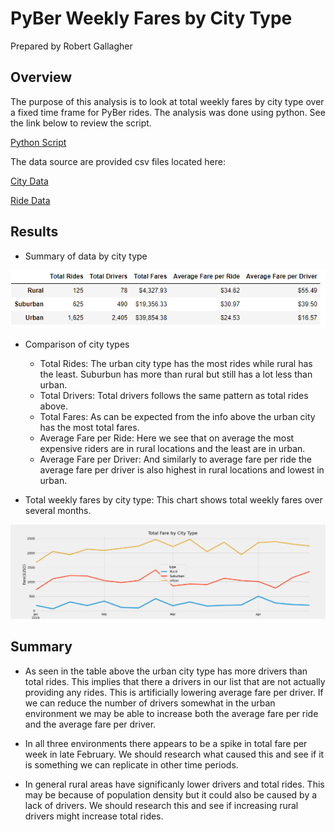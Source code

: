 # PyBer Weekly Fares by City Type
Prepared by Robert Gallagher

## Overview

The purpose of this analysis is to look at total weekly fares by city type over a fixed time frame for PyBer rides.  The analysis was done using python.  See the link below to review the script.

[Python Script](Pyber_Challenge.ipynb)

The data source are provided csv files located here:

[City Data](Resources/city_data.csv)

[Ride Data](Resources/ride_data.csv)

## Results

- Summary of data by city type

![](Resources/pyber_summary_df.png)

- Comparison of city types
    - Total Rides: The urban city type has the most rides while rural has the least.  Suburbun has more than rural but still has a lot less than urban.
    - Total Drivers: Total drivers follows the same pattern as total rides above.
    - Total Fares: As can be expected from the info above the urban city has the most total fares.
    - Average Fare per Ride: Here we see that on average the most expensive riders are in rural locations and the least are in urban.
    - Average Fare per Driver: And similarly to average fare per ride the average fare per driver is also highest in rural locations and lowest in urban.

- Total weekly fares by city type:  This chart shows total weekly fares over several months.

![](analysis/PyBer_fare_summary.png)

## Summary

- As seen in the table above the urban city type has more drivers than total rides.  This implies that there a drivers in our list that are not actually providing any rides.  This is artificially lowering average fare per driver.  If we can reduce the number of drivers somewhat in the urban environment we may be able to increase both the average fare per ride and the average fare per driver.

- In all three environments there appears to be a spike in total fare per week in late February.  We should research what caused this and see if it is something we can replicate in other time periods.

- In general rural areas have significanly lower drivers and total rides.  This may be because of population density but it could also be caused by a lack of drivers.  We should research this and see if increasing rural drivers might increase total rides.

